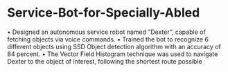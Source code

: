 # Service-Bot-for-Specially-Abled

• Designed an autonomous service robot named ”Dexter”, capable of fetching objects via voice commands.
• Trained the bot to recognize 6 different objects using SSD Object detection algorithm with an accuracy of 84 percent.
• The Vector Field Histogram technique was used to navigate Dexter to the object of interest, following the shortest route
possible
